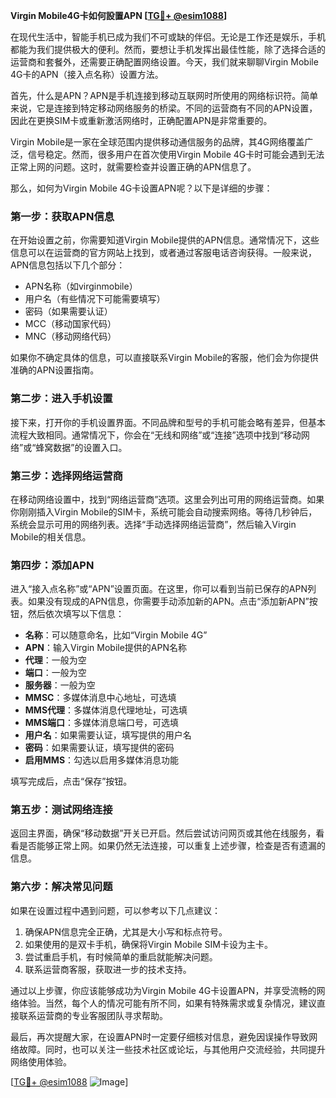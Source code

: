 **Virgin Mobile4G卡如何設置APN [[TG💪+ @esim1088](https://t.me/s/esim1088)]**

在现代生活中，智能手机已成为我们不可或缺的伴侣。无论是工作还是娱乐，手机都能为我们提供极大的便利。然而，要想让手机发挥出最佳性能，除了选择合适的运营商和套餐外，还需要正确配置网络设置。今天，我们就来聊聊Virgin Mobile 4G卡的APN（接入点名称）设置方法。

首先，什么是APN？APN是手机连接到移动互联网时所使用的网络标识符。简单来说，它是连接到特定移动网络服务的桥梁。不同的运营商有不同的APN设置，因此在更换SIM卡或重新激活网络时，正确配置APN是非常重要的。

Virgin Mobile是一家在全球范围内提供移动通信服务的品牌，其4G网络覆盖广泛，信号稳定。然而，很多用户在首次使用Virgin Mobile 4G卡时可能会遇到无法正常上网的问题。这时，就需要检查并设置正确的APN信息了。

那么，如何为Virgin Mobile 4G卡设置APN呢？以下是详细的步骤：

### **第一步：获取APN信息**
在开始设置之前，你需要知道Virgin Mobile提供的APN信息。通常情况下，这些信息可以在运营商的官方网站上找到，或者通过客服电话咨询获得。一般来说，APN信息包括以下几个部分：
- APN名称（如virginmobile）
- 用户名（有些情况下可能需要填写）
- 密码（如果需要认证）
- MCC（移动国家代码）
- MNC（移动网络代码）

如果你不确定具体的信息，可以直接联系Virgin Mobile的客服，他们会为你提供准确的APN设置指南。

### **第二步：进入手机设置**
接下来，打开你的手机设置界面。不同品牌和型号的手机可能会略有差异，但基本流程大致相同。通常情况下，你会在“无线和网络”或“连接”选项中找到“移动网络”或“蜂窝数据”的设置入口。

### **第三步：选择网络运营商**
在移动网络设置中，找到“网络运营商”选项。这里会列出可用的网络运营商。如果你刚刚插入Virgin Mobile的SIM卡，系统可能会自动搜索网络。等待几秒钟后，系统会显示可用的网络列表。选择“手动选择网络运营商”，然后输入Virgin Mobile的相关信息。

### **第四步：添加APN**
进入“接入点名称”或“APN”设置页面。在这里，你可以看到当前已保存的APN列表。如果没有现成的APN信息，你需要手动添加新的APN。点击“添加新APN”按钮，然后依次填写以下信息：

- **名称**：可以随意命名，比如“Virgin Mobile 4G”
- **APN**：输入Virgin Mobile提供的APN名称
- **代理**：一般为空
- **端口**：一般为空
- **服务器**：一般为空
- **MMSC**：多媒体消息中心地址，可选填
- **MMS代理**：多媒体消息代理地址，可选填
- **MMS端口**：多媒体消息端口号，可选填
- **用户名**：如果需要认证，填写提供的用户名
- **密码**：如果需要认证，填写提供的密码
- **启用MMS**：勾选以启用多媒体消息功能

填写完成后，点击“保存”按钮。

### **第五步：测试网络连接**
返回主界面，确保“移动数据”开关已开启。然后尝试访问网页或其他在线服务，看看是否能够正常上网。如果仍然无法连接，可以重复上述步骤，检查是否有遗漏的信息。

### **第六步：解决常见问题**
如果在设置过程中遇到问题，可以参考以下几点建议：
1. 确保APN信息完全正确，尤其是大小写和标点符号。
2. 如果使用的是双卡手机，确保将Virgin Mobile SIM卡设为主卡。
3. 尝试重启手机，有时候简单的重启就能解决问题。
4. 联系运营商客服，获取进一步的技术支持。

通过以上步骤，你应该能够成功为Virgin Mobile 4G卡设置APN，并享受流畅的网络体验。当然，每个人的情况可能有所不同，如果有特殊需求或复杂情况，建议直接联系运营商的专业客服团队寻求帮助。

最后，再次提醒大家，在设置APN时一定要仔细核对信息，避免因误操作导致网络故障。同时，也可以关注一些技术社区或论坛，与其他用户交流经验，共同提升网络使用体验。

[[TG💪+ @esim1088](https://t.me/s/esim1088) ![Image](https://i.postimg.cc/4NQfJmqS/Snipaste-2025-05-13-00-14-12.png)]